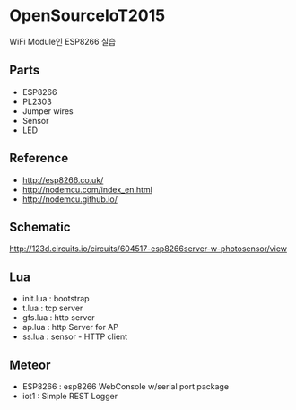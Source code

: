 # OpenSourceIoT2015
WiFi Module인 ESP8266 실습

## Parts
* ESP8266
* PL2303
* Jumper wires
* Sensor
* LED

## Reference
* http://esp8266.co.uk/
* http://nodemcu.com/index_en.html
* http://nodemcu.github.io/

## Schematic
http://123d.circuits.io/circuits/604517-esp8266server-w-photosensor/view

## Lua
* init.lua : bootstrap
* t.lua : tcp server
* gfs.lua : http server
* ap.lua : http Server for AP
* ss.lua : sensor - HTTP client

## Meteor
* ESP8266 : esp8266 WebConsole w/serial port package
* iot1 : Simple REST Logger
